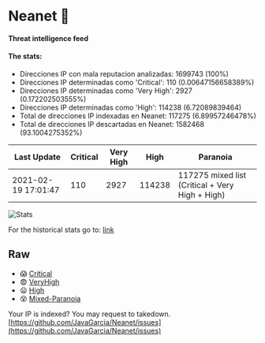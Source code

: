 # Neanet :hocho:
#### Threat intelligence feed
#### The stats:

- Direcciones IP con mala reputacion analizadas: 1699743 (100%)
- Direcciones IP determinadas como 'Critical':  110 (0.00647156658389%)
- Direcciones IP determinadas como 'Very High':  2927 (0.172202503555%)
- Direcciones IP determinadas como 'High':  114238 (6.72089839464)
- Total de direcciones IP indexadas en Neanet:  117275 (6.89957246478%)
- Total de direcciones IP descartadas en Neanet:  1582468 (93.1004275352%)

| Last Update | Critical | Very High | High | Paranoia |
| --- | --- | --- | --- | --- |
| 2021-02-19 17:01:47 | 110 | 2927 | 114238 | 117275 mixed list (Critical + Very High + High)|

![Stats](https://docs.google.com/spreadsheets/d/e/2PACX-1vSnaNMIXVabIpDJjufMlzH7poXnshF3mgd8Is1g9ytUEzVsP5my4Trn8f-xkoLLQ38xpL3HtmUexLo6/pubchart?oid=501124687&format=image)

For the historical stats go to: [link](/stats.csv)
## Raw
- :scream: [Critical](https://raw.githubusercontent.com/JavaGarcia/Neanet/master/blacklists/neanet_critical.txt)
- :fearful: [VeryHigh](https://raw.githubusercontent.com/JavaGarcia/Neanet/master/blacklists/neanet_veryHigh.txtt)
- :frowning: [High](https://raw.githubusercontent.com/JavaGarcia/Neanet/master/blacklists/neanet_high.txt)
- :dizzy_face: [Mixed-Paranoia](https://raw.githubusercontent.com/JavaGarcia/Neanet/master/blacklists/neanet_all.txt)


Your IP is indexed? You may request to takedown. [https://github.com/JavaGarcia/Neanet/issues](https://github.com/JavaGarcia/Neanet/issues)

























































































































































































































































































































































































































































































































































































































































































































































































































































































































































































































































































































































































































































































































































































































































































































































































































































































































































































































































































































































































































































































































































































































































































































































































































































































































































































































































































































































































































































































































































































































































































































































































































































































































































































































































































































































































































































































































































































































































































































































































































































































































































































































































































































































































































































































